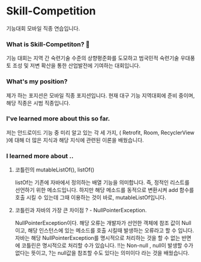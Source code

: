 # Skill-Competition
기능대회 모바일 직종 연습입니다.

### What is Skill-Competiton? :thinking:	

기능 대회는 지역 간 숙련기술 수준의 상향평준화를 도모하고 범국민적 숙련기술 우대풍토 조성 및 저변 확산을 통한 산업발전에 기여하는 대회입니다.

### What's my position? 

제가 하는 포지션은 모바일 직종 포지션입니다. 현재 대구 기능 지역대회에 준비 중이며, 해당 직종은 시범 직종입니다.

### I've learned more about this so far.

저는 안드로이드 기능 중 미리 알고 있는 각 세 가지, ( Retrofit, Room, RecyclerView )에 대해 더 많은 지식과 해당 지식에 관련된 이론을 배웠습니다.

### I learned more about ..


1. 코틀린의 mutableListOf(), listOf()

    listOf는 기존에 자바에서 정의하는 배열 기능을 의미합니다. 즉, 정적인 리스트를 선언하기 위한 메소드입니다.
    하지만 해당 메소드를 동적으로 변환시켜 add 함수를 호출 시킬 수 있는데 그때 이용하는 것이 바로, mutableListOf입니다.

2. 코틀린과 자바의 가장 큰 차이점 ? - NullPointerException.

    NullPointerException이다. 해당 오류는 개발자가 선언한 객체에 참조 값이 Null이고, 해당 인스턴스에 있는 메소드를 호출 시킬때 
    발생하는 오류라고 할 수 입니다. 자바는 해당 NullPointerException를 명시적으로 처리하는 것을 할 수 없는 반면에 코틀린은 명시적으로 처리할 수가 있습니다. !!는 Non-null , 
    null이 발생할 수가 없다는 뜻이고, ?는 null값을 참조할 수도 있다는 의미이다 라는 것을 배웠습니다.



